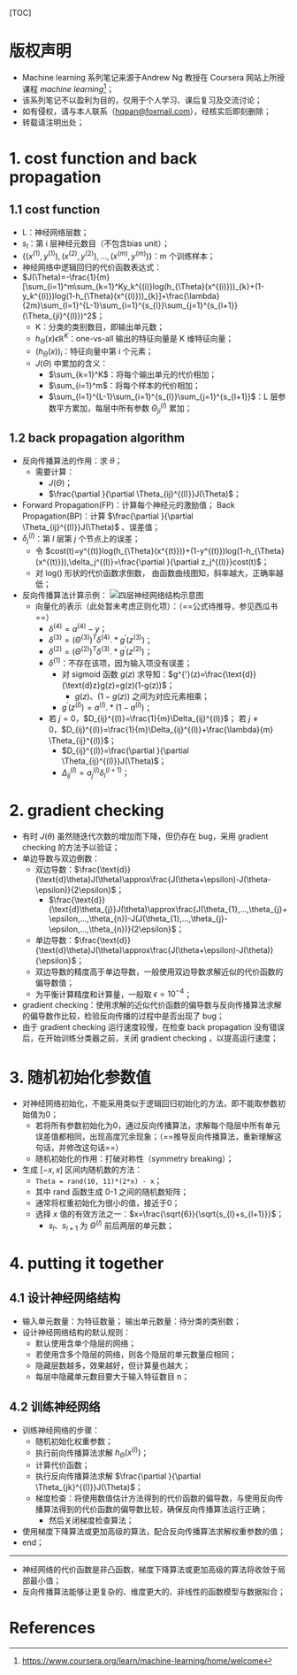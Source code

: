 [TOC]

# 版权声明
- Machine learning 系列笔记来源于Andrew Ng 教授在 Coursera 网站上所授课程 *machine learning*[^1]；
- 该系列笔记不以盈利为目的，仅用于个人学习、课后复习及交流讨论；
- 如有侵权，请与本人联系（hqpan@foxmail.com），经核实后即刻删除；
- 转载请注明出处；

# 1. cost function and back propagation
## 1.1 cost function
- L：神经网络层数；
- $s_{l}$：第 i 层神经元数目（不包含bias unit）；
- $\{(x^{(1)},y^{(1)}),(x^{(2)},y^{(2)}),...,(x^{(m)},y^{(m)})\}$：m 个训练样本；
- 神经网络中逻辑回归的代价函数表达式：
- $J(\Theta)=-\frac{1}{m}[\sum_{i=1}^m\sum_{k=1}^Ky_k^{(i)}log(h_{\Theta}(x^{(i)}))_{k}+(1-y_k^{(i)})log(1-h_{\Theta}(x^{(i)}))_{k}]+\frac{\lambda}{2m}\sum_{l=1}^{L-1}\sum_{i=1}^{s_{l}}\sum_{j=1}^{s_{l+1}}(\Theta_{ji}^{(l)})^2$；
  - K：分类的类别数目，即输出单元数；
  - $h_{\Theta}(x)\epsilon \mathbb{R}^{K}$：one-vs-all 输出的特征向量是 K 维特征向量；
  - ${(h_{\Theta}(x))}_{i}$：特征向量中第 i 个元素；
  - $J(\Theta)$ 中累加的含义：
    - $\sum_{k=1}^K$：将每个输出单元的代价相加；
    - $\sum_{i=1}^m$：将每个样本的代价相加；
    - $\sum_{l=1}^{L-1}\sum_{i=1}^{s_{l}}\sum_{j=1}^{s_{l+1}}$：L 层参数平方累加，每层中所有参数 $\Theta_{ji}^{(l)}$ 累加；

## 1.2 back propagation algorithm
- 反向传播算法的作用：求 $\theta$；
  - 需要计算：
    - $J(\Theta)$；
    - $\frac{\partial }{\partial \Theta_{ij}^{(l)}}J(\Theta)$；
- Forward Propagation(FP)：计算每个神经元的激励值；
  Back Propagation(BP)：计算 $\frac{\partial }{\partial \Theta_{ij}^{(l)}}J(\Theta)$ 、误差值；
- $\delta_j^{(l)}$：第 $l$ 层第 $j$ 个节点上的误差；
  - 令 $cost(t)=y^{(t)}log(h_{\Theta}(x^{(t)}))+(1-y^{(t)})log(1-h_{\Theta}(x^{(t)})),\delta_j^{(l)}=\frac{\partial }{\partial z_j^{(l)}}cost(t)$；
  - 对 log() 形状的代价函数求倒数， 由函数曲线图知，斜率越大，正确率越低；
- 反向传播算法计算示例：
![四层神经网络结构示意图](https://img-blog.csdnimg.cn/20190106130141694.PNG?x-oss-process=image/watermark,type_ZmFuZ3poZW5naGVpdGk,shadow_10,text_aHR0cHM6Ly9ibG9nLmNzZG4ubmV0L01heGltaXplMQ==,size_16,color_FFFFFF,t_70)
  - 向量化的表示（此处暂未考虑正则化项）：（==公式待推导，参见西瓜书==）
    - $\delta^{(4)}=a^{(4)}-y$；
    - $\delta^{(3)}=(\Theta^{(3)})^{T}\delta^{(4)}.*g^{'}(z^{(3)})$；
    - $\delta^{(2)}=(\Theta^{(2)})^{T}\delta^{(3)}.*g^{'}(z^{(2)})$；
    - $\delta^{(1)}$：不存在该项，因为输入项没有误差；
      - 对 sigmoid 函数 $g(z)$ 求导知：$g^{'}(z)=\frac{\text{d}}{\text{d}z}g(z)=g(z)(1-g(z))$；
        - $g(z)$、$(1-g(z))$ 之间为对应元素相乘；
      - $g^{'}(z^{(l)})=a^{(l)}.*(1-a^{(l)})$；
    - 若 $j=0$，$D_{ij}^{(l)}=\frac{1}{m}\Delta_{ij}^{(l)}$；
      若 $j\neq0$，$D_{ij}^{(l)}=\frac{1}{m}\Delta_{ij}^{(l)}+\frac{\lambda}{m} \Theta_{ij}^{(l)}$；
      - $D_{ij}^{(l)}=\frac{\partial }{\partial \Theta_{ij}^{(l)}}J(\Theta)$；
      - $\Delta_{ij}^{(l)}=a_j^{(l)}\delta_i^{(l+1)}$；

# 2. gradient checking
- 有时 $J(\theta)$ 虽然随迭代次数的增加而下降，但仍存在 bug，采用 gradient checking 的方法予以验证；
- 单边导数与双边倒数：
  - 双边导数：$\frac{\text{d}}{\text{d}\theta}J(\theta)\approx\frac{J(\theta+\epsilon)-J(\theta-\epsilon)}{2\epsilon}$；
    - $\frac{\text{d}}{\text{d}\theta_{j}}J(\theta)\approx\frac{J(\theta_{1},...,\theta_{j}+\epsilon,...,\theta_{n})-J(J(\theta_{1},...,\theta_{j}-\epsilon,...,\theta_{n})}{2\epsilon}$；
  - 单边导数：$\frac{\text{d}}{\text{d}\theta}J(\theta)\approx\frac{J(\theta+\epsilon)-J(\theta)}{\epsilon}$；
  - 双边导数的精度高于单边导数，一般使用双边导数求解近似的代价函数的偏导数值；
  - 为平衡计算精度和计算量，一般取 $\epsilon=10^{-4}$；
- gradient checking：使用求解的近似代价函数的偏导数与反向传播算法求解的偏导数作比较，检验反向传播的过程中是否出现了 bug；
- 由于 gradient checking 运行速度较慢，在检查 back propagation 没有错误后，在开始训练分类器之前，关闭 gradient checking ，以提高运行速度；

# 3. 随机初始化参数值
- 对神经网络初始化，不能采用类似于逻辑回归初始化的方法，即不能取参数初始值为0；
  - 若将所有参数初始化为0，通过反向传播算法，求解每个隐层中所有单元误差值都相同，出现高度冗余现象；（==推导反向传播算法，重新理解这句话，并修改这句话==）
  - 随机初始化的作用：打破对称性（symmetry breaking）；
- 生成 $[-x,x]$ 区间内随机数的方法：
  - ```Theta = rand(10, 11)*(2*x) - x```；
  - 其中 rand 函数生成 0-1 之间的随机数矩阵；
  - 通常将权重初始化为很小的值，接近于0；
  - 选择 $x$ 值的有效方法之一：$x=\frac{\sqrt{6}}{\sqrt{s_{l}+s_{l+1}}}$；
    - $s_{l}$、$s_{l+1}$ 为 $\Theta^{(l)}$ 前后两层的单元数；

# 4. putting it together
## 4.1 设计神经网络结构
- 输入单元数量：为特征数量；
  输出单元数量：待分类的类别数；
- 设计神经网络结构的默认规则：
  - 默认使用含单个隐层的网络；
  - 若使用含多个隐层的网络，则各个隐层的单元数量应相同；
  - 隐藏层数越多，效果越好，但计算量也越大；
  - 每层中隐藏单元数目要大于输入特征数目 n；

## 4.2 训练神经网络
- 训练神经网络的步骤：
  - 随机初始化权重参数；
  - 执行前向传播算法求解 $h_{\Theta}(x^{(i)})$；
  - 计算代价函数；
  - 执行反向传播算法求解 $\frac{\partial }{\partial \Theta_{jk}^{(l)}}J(\Theta)$；
  - 梯度检查：将使用数值估计方法得到的代价函数的偏导数，与使用反向传播算法得到的代价函数的偏导数比较，确保反向传播算法运行正确；
    - 然后关闭梯度检查算法；
- 使用梯度下降算法或更加高级的算法，配合反向传播算法求解权重参数的值；
- end；
---
- 神经网络的代价函数是非凸函数，梯度下降算法或更加高级的算法将收敛于局部最小值；
- 反向传播算法能够让更复杂的、维度更大的、非线性的函数模型与数据拟合；

# References
[^1]:https://www.coursera.org/learn/machine-learning/home/welcome